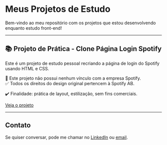 # Meus Projetos de Estudo

Bem-vindo ao meu repositório com os projetos que estou desenvolvendo enquanto estudo front-end!

---

## 📚 Projeto de Prática - Clone Página Login Spotify

Este é um projeto de estudo pessoal recriando a página de login do Spotify usando HTML e CSS.

🚫 Este projeto não possui nenhum vínculo com a empresa Spotify.  
✅ Todos os direitos do design original pertencem à Spotify AB.

✔️ Finalidade: prática de layout, estilização, sem fins comerciais.

[Veja o projeto]()

---

## Contato

Se quiser conversar, pode me chamar no [LinkedIn](https://www.linkedin.com/in/gustavo-nunes-2402b82a1/) ou [email](https://mailto:dev.gustavohn@gmail.com).

